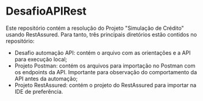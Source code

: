 # DesafioAPIRest

Este repositório contém a resolução do Projeto "Simulação de Crédito" usando RestAssured. Para tanto, três principais diretórios estão contidos no repositório:

- Desafio automação API: contém o arquivo com as orientações e a API para execução local;
- Projeto Postman: contém os arquivos para importação no Postman com os endpoints da API. Importante para observação do comportamento da API antes da automação;
- Projeto RestAssured: contém o projeto do RestAssured para importar na IDE de preferência.

